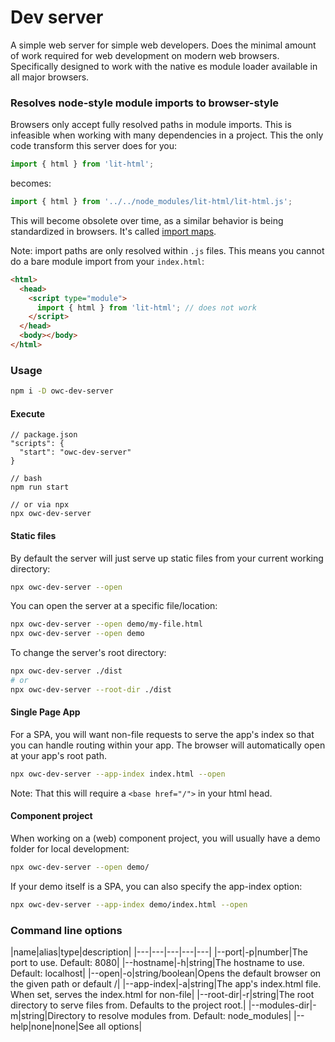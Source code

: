# Dev server

[//]: # (AUTO INSERT HEADER PREPUBLISH)

A simple web server for simple web developers. Does the minimal amount of work required for web development on modern web browsers. Specifically designed to work with the native es module loader available in all major browsers.

### Resolves node-style module imports to browser-style
Browsers only accept fully resolved paths in module imports. This is infeasible when working with many dependencies in a project. This the only code transform this server does for you:

```javascript
import { html } from 'lit-html';
```
becomes:
```javascript
import { html } from '../../node_modules/lit-html/lit-html.js';
```
This will become obsolete over time, as a similar behavior is being standardized in browsers. It's called [import maps](https://github.com/WICG/import-maps).

Note: import paths are only resolved within `.js` files. This means you cannot do a bare module import from your `index.html`:
```html
<html>
  <head>
    <script type="module">
      import { html } from 'lit-html'; // does not work
    </script>
  </head>
  <body></body>
</html>
```

### Usage
```bash
npm i -D owc-dev-server
```

#### Execute
```
// package.json
"scripts": {
  "start": "owc-dev-server"
}

// bash
npm run start

// or via npx
npx owc-dev-server
```

#### Static files
By default the server will just serve up static files from your current working directory:
```bash
npx owc-dev-server --open
```
You can open the server at a specific file/location:
```bash
npx owc-dev-server --open demo/my-file.html
npx owc-dev-server --open demo
```
To change the server's root directory:
```bash
npx owc-dev-server ./dist
# or
npx owc-dev-server --root-dir ./dist
```

#### Single Page App
For a SPA, you will want non-file requests to serve the app's index so that you can handle routing within your app. The browser will automatically open at your app's root path.
```bash
npx owc-dev-server --app-index index.html --open
```
Note: That this will require a `<base href="/">` in your html head.

#### Component project
When working on a (web) component project, you will usually have a demo folder for local development:
```bash
npx owc-dev-server --open demo/
```

If your demo itself is a SPA, you can also specify the app-index option:
```bash
npx owc-dev-server --app-index demo/index.html --open
```

### Command line options
|name|alias|type|description|
|---|---|---|---|---|
|--port|-p|number|The port to use. Default: 8080|
|--hostname|-h|string|The hostname to use. Default: localhost|
|--open|-o|string/boolean|Opens the default browser on the given path or default /|
|--app-index|-a|string|The app's index.html file. When set, serves the index.html for non-file|
|--root-dir|-r|string|The root directory to serve files from. Defaults to the project root.|
|--modules-dir|-m|string|Directory to resolve modules from. Default: node_modules|
|--help|none|none|See all options|
